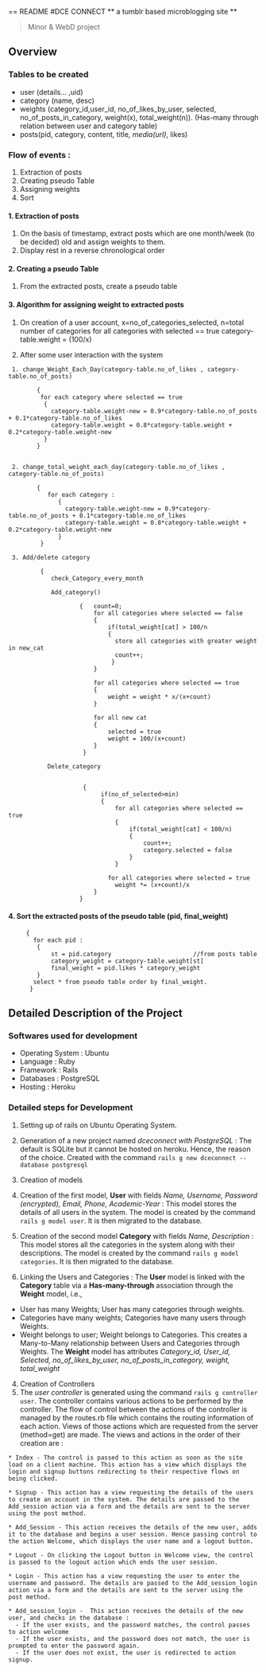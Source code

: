 == README
#DCE CONNECT
** a tumblr based microblogging site **
> Minor & WebD project

## Overview

### Tables to be created 
  - user (details... ,uid)
  - category (name, desc)
  - weights (category_id,user_id, no_of_likes_by_user, selected, no_of_posts_in_category, weight(x), total_weight(n)). 
    (Has-many through relation between user and category table)  
  - posts(pid, category, content, title, *media(url)*, likes)
    
### Flow of events :
  1. Extraction of posts
  2. Creating pseudo Table
  3. Assigning weights
  4. Sort
  
#### 1. Extraction of posts
              
   1. On the basis of timestamp, extract posts which are one month/week (to be decided) old and assign weights to                 them. 
   2. Display rest in a reverse chronological order
              
  
#### 2. Creating a pseudo Table
    
   1. From the extracted posts, create a pseudo table
              
  
#### 3. Algorithm for assigning weight to extracted posts
  
   1. On creation of a user account, 
      x=no_of_categories_selected,
      n=total number of categories
      for all categories with selected == true
      category-table.weight = (100/x)
      

   2. After some user interaction with the system
       
     1. change_Weight_Each_Day(category-table.no_of_likes , category-table.no_of_posts)
          
            {
             for each category where selected == true     
              {
                category-table.weight-new = 0.9*category-table.no_of_posts + 0.1*category-table.no_of_likes
                category-table.weight = 0.8*category-table.weight + 0.2*category-table.weight-new
              }
            }


     2. change_total_weight_each_day(category-table.no_of_likes , category-table.no_of_posts)
            
            {
               for each category :
                  {
                    category-table.weight-new = 0.9*category-table.no_of_posts + 0.1*category-table.no_of_likes
                    category-table.weight = 0.8*category-table.weight + 0.2*category-table.weight-new
                  }
             } 

     3. Add/delete category 
           
             {
                check_Category_every_month

                Add_category()

                        {   count=0;
                            for all categories where selected == false
                            {
                                if(total_weight[cat] > 100/n
                                { 
                                  store all categories with greater weight in new_cat
                                  count++; 
                                 }
                            }

                            for all categories where selected == true
                            {
                                weight = weight * x/(x+count)
                            }

                            for all new cat 
                            {
                                selected = true
                                weight = 100/(x+count)
                            }
                         }

               Delete_category


                         {
                              if(no_of_selected>min)
                              {
                                  for all categories where selected == true
                                  {
                                      if(total_weight[cat] < 100/n)
                                      {
                                          count++;
                                          category.selected = false
                                      }
                                  }

                                for all categories where selected = true
                                  weight *= (x+count)/x
                            }
                        }



#### 4. Sort the extracted posts of the pseudo table (pid, final_weight)
         
         {   
           for each pid : 
            {   
                st = pid.category  						//from posts table	
                category_weight = category-table.weight[st]
                final_weight = pid.likes * category_weight                
            }
           select * from pseudo table order by final_weight.
          } 
            
## Detailed Description of the Project

### Softwares used for development
- Operating System : Ubuntu 
- Language : Ruby
- Framework : Rails
- Databases : PostgreSQL
- Hosting : Heroku

### Detailed steps for Development
1. Setting up of rails on Ubuntu Operating System. 

2. Generation of a new project named **dceconnect* with *PostgreSQL** : The default is SQLite but it cannot be hosted on heroku. Hence, the reason of the choice. Created with the command `rails g new dceconnect --database postgresql`

3. Creation of models
  1. Creation of the first model, **User** with fields *Name, Username, Password (encrypted), Email, Phone, Academic-Year* : This model stores the details of all users in the system. The model is created by the command `rails g model user`. It is then migrated to the database. 

  2. Creation of the second model **Category** with fields *Name, Description* : This model stores all the categories in the system along with their descriptions. The model is created by the command `rails g model categories`. It is then migrated to the database.

  3. Linking the Users and Categories :  The **User** model is linked with the **Category** table via a **Has-many-through** association through the **Weight** model, i.e., 
- User has many Weights; User has many categories through weights. 
- Categories have many weights; Categories have many users through Weights. 
- Weight belongs to user; Weight belongs to Categories.
  This creates a Many-to-Many relationship between Users and Categories through Weights. 
  The **Weight** model has attributes *Category_id, User_id, Selected, no_of_likes_by_user, no_of_posts_in_category, weight,   total_weight* 
  
4. Creation of Controllers
  1. The *user controller* is generated using the command `rails g controller user`. The controller contains various actions to be performed by the controller. The flow of control between the actions of the controller is managed by the routes.rb file which contains the routing information of each action. Views of those actions which are requested from the server (method=get) are made. The views and actions in the order of their creation are :
    
    * Index - The control is passed to this action as soon as the site load on a client machine. This action has a view which displays the login and signup buttons redirecting to their respective flows on being clicked.
    
    * Signup - This action has a view requesting the details of the users to create an account in the system. The details are passed to the Add_session action via a form and the details are sent to the server using the post method. 
    
    * Add_Session - This action receives the details of the new user, adds it to the database and begins a user session. Hence passing control to the action Welcome, which displays the user name and a logout button.
    
    * Logout - On clicking the Logout button in Welcome view, the control is passed to the logout action which ends the user session. 
    
    * Login - This action has a view requesting the user to enter the username and password. The details are passed to the Add_session_login action via a form and the details are sent to the server using the post method. 
    
    * Add_session_login -  This action receives the details of the new user, and checks in the database :
      - If the user exists, and the password matches, the control passes to action welcome 
      - If the user exists, and the password does not match, the user is prompted to enter the password again. 
      - If the user does not exist, the user is redirected to action signup.
    

  
    

